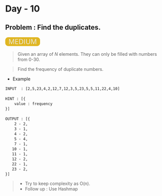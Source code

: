 # Day - 10

## Problem : Find the duplicates.

<img src="../.assets/medium.png" height="30px">

> Given an array of <i>N</i> elements. They can only be filled with numbers from 0-30.

> Find the frequency of duplicate numbers.

- Example

```
INPUT  : [2,5,23,4,2,12,7,12,3,5,23,5,5,11,22,4,10]

HINT : [{
    value : frequency
}]

OUTPUT : [{
    2 - 2,
    3 - 1,
    4 - 2,
    5 - 4,
    7 - 1,
   10 - 1,
   11 - 1,
   12 - 2,
   22 - 1,
   23 - 2,    
}]
```

> - Try to keep complexity as O(n).
> - Follow up : Use Hashmap
